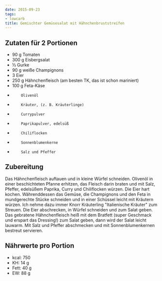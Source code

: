 ```yaml
---
date: 2015-09-23
tags:
- lowcarb
title: Gemischter Gemüsesalat mit Hähnchenbruststreifen
---
```


## Zutaten für 2 Portionen
- 90 g    Tomaten
- 300 g   Eisbergsalat
- ½       Gurke
- 90 g    weiße Champignons
- 3       Eier
- 250 g   Hähnchenfleisch (am besten TK, das ist schon mariniert)
- 100 g   Feta-Käse
-         Olivenöl
-         Kräuter, (z. B. Kräuterlinge)
-         Currypulver
-         Paprikapulver, edelsüß
-         Chiliflocken
-         Sonnenblumenkerne
-         Salz und Pfeffer

## Zubereitung
Das Hähnchenfleisch auftauen und in kleine Würfel schneiden.
Olivenöl in einer beschichteten Pfanne erhitzen, das Fleisch darin braten und mit Salz, Pfeffer, edelsüßem Paprika, Curry und Chiliflocken würzen. Die Eier hart kochen.
Währenddessen das Gemüse, die Champignons und den Feta in mundgerechte Stücke schneiden und in einer Schüssel leicht mit Kräutern würzen. Ich nehme dazu immer Knorr Kräuterling "Italienische Kräuter" zum Streuen. Die Eier abschrecken, in Würfel schneiden und zum Salat geben. Das gebratene Hähnchenfleisch heiß mit dem Bratfett (super Geschmack und erspart das Dressing!) zum Salat geben, dann wird der Salat leicht lauwarm. Mit Salz und Pfeffer abschmecken und mit Sonnenblumenkernen bestreut servieren.

## Nährwerte pro Portion
- kcal: 750
- KH:    14 g
- Fett:  40 g
- EW:    88 g
